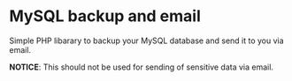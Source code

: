 # MySQL backup and email

Simple PHP libarary to backup your MySQL database and send it to you via email.

**NOTICE**: This should not be used for sending of sensitive data via email.
